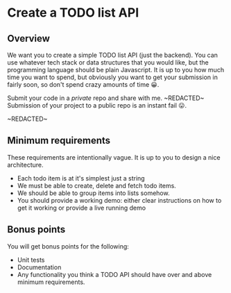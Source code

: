 # Create a TODO list API

## Overview

We want you to create a simple TODO list API (just the backend). You can use whatever tech stack or data structures that you would like, but the programming language should be plain Javascript. It is up to you how much time you want to spend, but obviously you want to get your submission in fairly soon, so don't spend crazy amounts of time 😀.

Submit your code in a *private* repo and share with me. ~REDACTED~ Submission of your project to a public repo is an instant fail 😛.

~REDACTED~

## Minimum requirements

These requirements are intentionally vague. It is up to you to design a nice architecture.

* Each todo item is at it's simplest just a string
* We must be able to create, delete and fetch todo items.
* We should be able to group items into lists somehow.
* You should provide a working demo: either clear instructions on how to get it working or provide a live running demo

## Bonus points

You will get bonus points for the following:

* Unit tests
* Documentation
* Any functionality you think a TODO API should have over and above minimum requirements.
